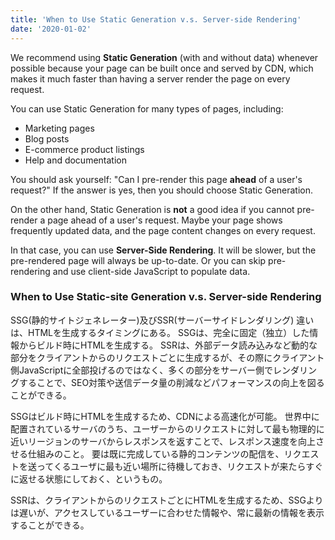 ```yaml
---
title: 'When to Use Static Generation v.s. Server-side Rendering'
date: '2020-01-02'
---
```


We recommend using **Static Generation** (with and without data) whenever possible because your page can be built once and served by CDN, which makes it much faster than having a server render the page on every request.

You can use Static Generation for many types of pages, including:

- Marketing pages
- Blog posts
- E-commerce product listings
- Help and documentation

You should ask yourself: "Can I pre-render this page **ahead** of a user's request?" If the answer is yes, then you should choose Static Generation.

On the other hand, Static Generation is **not** a good idea if you cannot pre-render a page ahead of a user's request. Maybe your page shows frequently updated data, and the page content changes on every request.

In that case, you can use **Server-Side Rendering**. It will be slower, but the pre-rendered page will always be up-to-date. Or you can skip pre-rendering and use client-side JavaScript to populate data.

### When to Use Static-site Generation v.s. Server-side Rendering

SSG(静的サイトジェネレーター)及びSSR(サーバーサイドレンダリング)
違いは、HTMLを生成するタイミングにある。
SSGは、完全に固定（独立）した情報からビルド時にHTMLを生成する。
SSRは、外部データ読み込みなど動的な部分をクライアントからのリクエストごとに生成するが、その際にクライアント側JavaScriptに全部投げるのではなく、多くの部分をサーバー側でレンダリングすることで、SEO対策や送信データ量の削減などパフォーマンスの向上を図ることができる。

SSGはビルド時にHTMLを生成するため、CDNによる高速化が可能。
世界中に配置されているサーバのうち、ユーザーからのリクエストに対して最も物理的に近いリージョンのサーバからレスポンスを返すことで、レスポンス速度を向上させる仕組みのこと。
要は既に完成している静的コンテンツの配信を、リクエストを送ってくるユーザに最も近い場所に待機しておき、リクエストが来たらすぐに返せる状態にしておく、というもの。

SSRは、クライアントからのリクエストごとにHTMLを生成するため、SSGよりは遅いが、アクセスしているユーザーに合わせた情報や、常に最新の情報を表示することができる。
